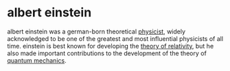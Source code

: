 # albert einstein

albert einstein was a german-born theoretical [physicist](642146c7.md),
widely acknowledged to be one of the greatest and most influential
physicists of all time. einstein is best known for developing the
[theory of relativity](xxxxxxxx.md), but he also made important contributions
to the development of the theory of [quantum mechanics](64214930.md).

